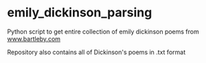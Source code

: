 # emily_dickinson_parsing
Python script to get entire collection of emily dickinson poems from www.bartleby.com

Repository also contains all of Dickinson's poems in .txt format 
